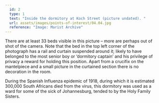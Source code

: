 ```yaml
---
  id: 2
  type: 1
  text: "Inside the dormitory at Koch Street (picture undated). "
  url: assets/images/points-of-interest/04.04.jpg
  reference: "Image: Marist Archive"
---
```

There are at least 33 beds visible in this picture – more are perhaps out of shot of the camera. Note that the bed in the top left corner of the photograph has a rail and curtain suspended around it; likely to have belonged to the most senior boy or ‘dormitory captain’ and his privilege of privacy a reward for holding this position. Apart from a crucifix on the mantelpiece and a small picture in the curtained section there is no decoration in the room.

During the Spanish Influenza epidemic of 1918, during which it is estimated 300,000 South Africans died from the virus, this dormitory was used as a ward for some of the sick of Johannesburg, tended to by the Holy Family Sisters.         